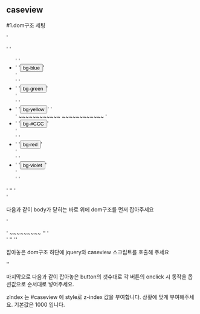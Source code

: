 ## caseview

#1.dom구조 세팅

'<div id="caseview" class="caseview">'
  '<ul class="caseview_lst">'
    '<li>'
      '<button>bg-blue</button>'  
    '</li>'
    '<li>'
      '<button>bg-green</button>'  
    '</li>'
    '<li>'
      '<button>bg-yellow</button>' 
    '</li>'
    ~~~~~~~~~~~~
    ~~~~~~~~~~~~
    '<li>'
      '<button>bg-#CCC</button>'  
    '</li>'
    '<li>'
      '<button>bg-red</button>'  
    '</li>'
    '<li>'
      '<button>bg-violet</button>'  
    '</li>'
  '</ul>'
  '<a href="#" class="caseview_toggle"></a>'
'</div>'

다음과 같이 body가 닫히는 바로 위에 dom구조를 먼저 잡아주세요 


'<div>'
	~~~~~~~~~
  '<a href="#" class="caseview_toggle"></a>'
'</div>'
'<script src="https://code.jquery.com/jquery-3.3.1.min.js"></script>'
'<script src="https://dksr25.github.io/caseview/js/caseview.js"></script>'

잡아놓은 dom구조 하단에 jquery와 caseview 스크립트를 호출해 주세요


'<script>'
'$(document).ready(function(){'
  '$('#caseview').caseOpen({'
    'zIndex: "3000",'
    'case1: "$(body).css({'background-color':'#00f'}).find('h2').text('blue')",'
    'case2: "$(body).css({'background-color':'#0f0'}).find('h2').text('green')",'
    'case3: "$(body).css({'background-color':'#f90'}).find('h2').text('yellow')",'
    'case4: "$(body).css({'background-color':'#ccc'}).find('h2').text('#CCC')",'
    'case5: "$(body).css({'background-color':'#f00'}).find('h2').text('red')",'
    'case6: "$(body).css({'background-color':'#f0f'}).find('h2').text('violet')"'
  '})'
'});' 
'</script>'

마지막으로 다음과 같이 잡아놓은 button의 갯수대로 각 버튼의 onclick 시 동작을 옵션값으로 순서대로 넣어주세요.

zIndex 는 #caseview 에 style로 z-index 값을 부여합니다. 상황에 맞게 부여해주세요. 기본값은 1000 입니다. 
